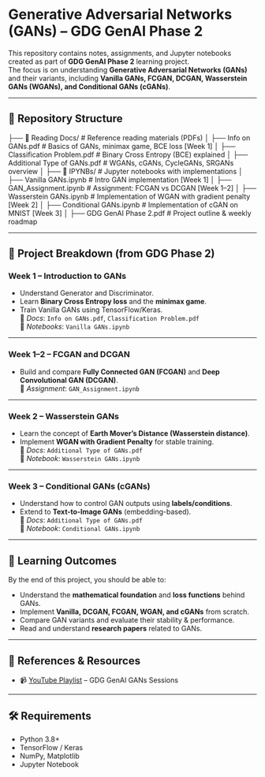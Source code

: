 # Generative Adversarial Networks (GANs) – GDG GenAI Phase 2

This repository contains notes, assignments, and Jupyter notebooks created as part of **GDG GenAI Phase 2** learning project.  
The focus is on understanding **Generative Adversarial Networks (GANs)** and their variants, including **Vanilla GANs, FCGAN, DCGAN, Wasserstein GANs (WGANs), and Conditional GANs (cGANs)**.

---

## 📂 Repository Structure

├── 📁 Reading Docs/ # Reference reading materials (PDFs)
│ ├── Info on GANs.pdf # Basics of GANs, minimax game, BCE loss [Week 1]
│ ├── Classification Problem.pdf # Binary Cross Entropy (BCE) explained
│ ├── Additional Type of GANs.pdf # WGANs, cGANs, CycleGANs, SRGANs overview
│
├── 📁 IPYNBs/ # Jupyter notebooks with implementations
│ ├── Vanilla GANs.ipynb # Intro GAN implementation [Week 1]
│ ├── GAN_Assignment.ipynb # Assignment: FCGAN vs DCGAN [Week 1–2]
│ ├── Wasserstein GANs.ipynb # Implementation of WGAN with gradient penalty [Week 2]
│ ├── Conditional GANs.ipynb # Implementation of cGAN on MNIST [Week 3]
│
├── GDG GenAI Phase 2.pdf # Project outline & weekly roadmap


---

## 📝 Project Breakdown (from GDG Phase 2)

### **Week 1 – Introduction to GANs**
- Understand Generator and Discriminator.
- Learn **Binary Cross Entropy loss** and the **minimax game**.
- Train Vanilla GANs using TensorFlow/Keras.  
📄 *Docs*: `Info on GANs.pdf`, `Classification Problem.pdf`  
📓 *Notebooks*: `Vanilla GANs.ipynb`

---

### **Week 1–2 – FCGAN and DCGAN**
- Build and compare **Fully Connected GAN (FCGAN)** and **Deep Convolutional GAN (DCGAN)**.  
📓 *Assignment*: `GAN_Assignment.ipynb`

---

### **Week 2 – Wasserstein GANs**
- Learn the concept of **Earth Mover’s Distance (Wasserstein distance)**.
- Implement **WGAN with Gradient Penalty** for stable training.  
📄 *Docs*: `Additional Type of GANs.pdf`  
📓 *Notebook*: `Wasserstein GANs.ipynb`

---

### **Week 3 – Conditional GANs (cGANs)**
- Understand how to control GAN outputs using **labels/conditions**.
- Extend to **Text-to-Image GANs** (embedding-based).  
📄 *Docs*: `Additional Type of GANs.pdf`  
📓 *Notebook*: `Conditional GANs.ipynb`

---

## 🎯 Learning Outcomes
By the end of this project, you should be able to:
- Understand the **mathematical foundation** and **loss functions** behind GANs.
- Implement **Vanilla, DCGAN, FCGAN, WGAN, and cGANs** from scratch.
- Compare GAN variants and evaluate their stability & performance.
- Read and understand **research papers** related to GANs.

---

## 🔗 References & Resources
- 📹 [YouTube Playlist](https://youtube.com/playlist?list=PLZsOBAyNTZwboR4_xj-n3K6XBTweC4YVD&si=662KeSmPi4TVw0b_) – GDG GenAI GANs Sessions 
---

## 🛠️ Requirements
- Python 3.8+
- TensorFlow / Keras
- NumPy, Matplotlib
- Jupyter Notebook
